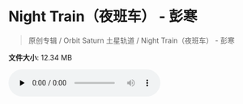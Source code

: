 # Night Train（夜班车） - 彭寒

> 原创专辑 / Orbit Saturn 土星轨道 / Night Train（夜班车） - 彭寒

**文件大小**: 12.34 MB

<audio preload="none" controls><source src="https://file.hsyhx.top/video/原创专辑/Orbit Saturn 土星轨道/Night Train（夜班车） - 彭寒.flac" type="audio/mpeg">🤔 您的浏览器不支持此音频格式</audio>